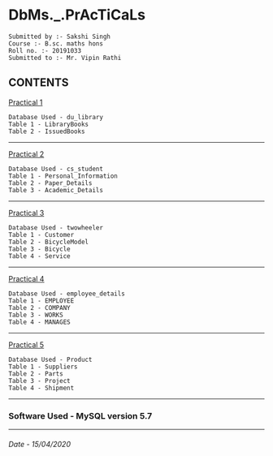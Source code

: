 # DbMs._.PrAcTiCaLs
```
Submitted by :- Sakshi Singh
Course :- B.sc. maths hons
Roll no. :- 20191033
Submitted to :- Mr. Vipin Rathi
```
## CONTENTS
[Practical 1](https://github.com/SakshiSingh8218/DbMs._.PrAcTiCaLs/blob/master/Question_1.txt)
```
Database Used - du_library
Table 1 - LibraryBooks
Table 2 - IssuedBooks
```
--------------------------------------------------------------------------------------------------------------------------------------------------------------------------------------------------------------------------
[Practical 2](https://github.com/SakshiSingh8218/DbMs._.PrAcTiCaLs/blob/master/Question_2.txt)
```
Database Used - cs_student
Table 1 - Personal_Information
Table 2 - Paper_Details
Table 3 - Academic_Details
```
----------------------------------------------------------------------------------------------------------------------------------------------------------------------------------------------------------------------------
[Practical 3](https://github.com/SakshiSingh8218/DbMs._.PrAcTiCaLs/blob/master/Question_3.txt)
```
Database Used - twowheeler
Table 1 - Customer
Table 2 - BicycleModel
Table 3 - Bicycle
Table 4 - Service
```
----------------------------------------------------------------------------------------------------------------------------------------------------------------------------------------------------------------------------
[Practical 4](https://github.com/SakshiSingh8218/DbMs._.PrAcTiCaLs/blob/master/Question_4.txt)
```
Database Used - employee_details
Table 1 - EMPLOYEE
Table 2 - COMPANY
Table 3 - WORKS
Table 4 - MANAGES
```
--------------------------------------------------------------------------------------------------------------------------------------------------------------------------------------------------------------------------
[Practical 5](https://github.com/SakshiSingh8218/DbMs._.PrAcTiCaLs/blob/master/Question_5.txt)
```
Database Used - Product
Table 1 - Suppliers
Table 2 - Parts
Table 3 - Project
Table 4 - Shipment
```

----------------------------------------------------------------------------------------------------------------------------------------------------------------------------------------------------------
### Software Used - MySQL version 5.7
---------------------------------------------------------------------------------------------------------------------------------------------------------------------------------------------------------------------
###### Date - 15/04/2020
